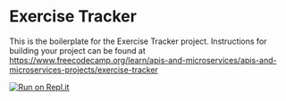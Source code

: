 # Exercise Tracker

This is the boilerplate for the Exercise Tracker project. Instructions for building your project can be found at https://www.freecodecamp.org/learn/apis-and-microservices/apis-and-microservices-projects/exercise-tracker

[![Run on Repl.it](https://replit.com/badge/github/will-s-205/fcc-boilerplate-project-exercisetracker)](https://replit.com/new/github/will-s-205/fcc-boilerplate-project-exercisetracker)
